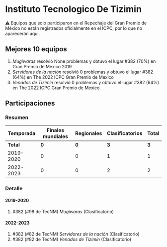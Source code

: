# Instituto Tecnologico De Tizimin

:warning: Equipos que solo participaron en el Repechaje del Gran Premio de México no están registrados oficialmente en el ICPC, por lo que no aparecerán aquí.

## Mejores 10 equipos

1. _Mugiwaras_ resolvió None problemas y obtuvo el lugar #382 (70%) en Gran Premio de Mexico 2019
1. _Servidores de la nación_ resolvió 0 problemas y obtuvo el lugar #382 (64%) en The 2022 ICPC Gran Premio de Mexico
1. _Venados de Tizimín_ resolvió 0 problemas y obtuvo el lugar #382 (64%) en The 2022 ICPC Gran Premio de Mexico

## Participaciones

### Resumen

| Temporada | Finales mundiales | Regionales | Clasificatorios | Total |
| --- | --- | --- | --- | --- |
| **Total** | **0** | **0** | **3** | **3** |
| 2019-2020 | 0 | 0 | 1 | 1 |
| 2022-2023 | 0 | 0 | 2 | 2 |

### Detalle

#### 2019-2020

1. #382 (#98 de TecNM) _Mugiwaras_ (Clasificatorio)

#### 2022-2023

1. #382 (#82 de TecNM) _Servidores de la nación_ (Clasificatorio)
1. #382 (#82 de TecNM) _Venados de Tizimín_ (Clasificatorio)




